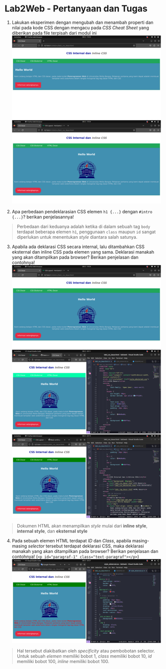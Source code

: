 # Lab2Web - Pertanyaan dan Tugas

1. Lakukan eksperimen dengan mengubah dan menambah properti dan nilai pada kode CSS dengan mengacu pada _CSS Cheat Sheet_ yang diberikan pada file terpisah dari modul ini
![before_1](/img/before_1.jpg)
![after_1](/img/after_1.jpg)

2. Apa perbedaan pendeklarasian CSS elemen `h1 {...}` dengan `#intro {...}`? berikan penjelasannya!
>Perbedaan dari keduanya adalah ketika di dalam sebuah tag `body` terdapat beberapa elemen `h1`, penggunaan `class` maupun `id` sangat diperlukan untuk menentukan _style_ diantara salah satunya.

3. Apabila ada deklarasi CSS secara internal, lalu ditambahkan CSS eksternal dan inline CSS pada elemen yang sama. Deklarasi manakah yang akan ditampilkan pada browser? Berikan penjelasan dan contohnya!
![img_1](/img/after_1.jpg)
![img_2](/img/after_3-1.jpg)
![img_3](/img/after_3-2.jpg)
>Dokumen HTML akan menampilkan _style_ mulai dari **inline style**, **internal style**, dan **eksternal style**

4. Pada sebuah elemen HTML terdapat _ID_ dan _Class_, apabila masing-masing _selector_ tersebut terdapat deklarasi CSS, maka deklarasi manakah yang akan ditampilkan pada browser? Berikan penjelasan dan contohnya! (`<p id="paragraf-1" class="text-paragraf"></p>`)
![img_4](/img/after_4.jpg)
>Hal tersebut diakibatkan oleh _specificity_ atau pembobotan selector. Untuk sebuah _elemen_ memiliki bobot 1, _class_ memiliki bobot 10, _id_ memiliki bobot 100, _inline_ memiliki bobot 100. 
